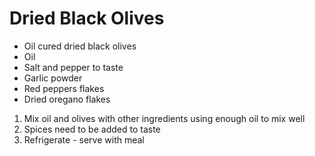 # Dried Black Olives

* Oil cured dried black olives
* Oil
* Salt and pepper to taste
* Garlic powder
* Red peppers flakes
* Dried oregano flakes

1. Mix oil and olives with other ingredients using enough oil to mix well
2. Spices need to be added to taste
3. Refrigerate - serve with meal